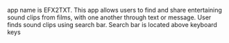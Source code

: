 app name is EFX2TXT. This app allows users to find and share entertaining sound clips from films, with one another through text or message. User finds sound clips using search bar. Search bar is located above keyboard keys


